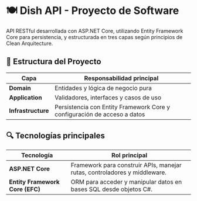 # 🍽️ Dish API - Proyecto de Software

API RESTful desarrollada con ASP.NET Core, utilizando Entity Framework Core para persistencia, y estructurada en tres capas según principios de Clean Arquitecture.

## 🧱 Estructura del Proyecto

| Capa               | Responsabilidad principal                                                     |
| -----------------  | ----------------------------------------------------------------------------- |
| **Domain**         | Entidades y lógica de negocio pura                                            |
| **Application**    | Validadores, interfaces y casos de uso                                        |
| **Infrastructure** | Persistencia con Entity Framework Core y configuración de acceso a datos      |

## 🔍 Tecnologías principales

| Tecnología              | Rol principal                                                              |
|------------------------|-----------------------------------------------------------------------------|
| **ASP.NET Core**       | Framework para construir APIs, manejar rutas, controladores y middleware.  |
| **Entity Framework Core (EFC)** | ORM para acceder y manipular datos en bases SQL desde objetos C#.         |
